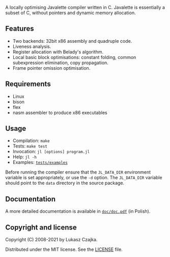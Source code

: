A locally optimising Javalette compiler written in C. Javalette is
essentially a subset of C, without pointers and dynamic memory
allocation.

Features
--------
* Two backends: 32bit x86 assembly and quadruple code.
* Liveness analysis.
* Register allocation with Belady's algorithm.
* Local basic block optimisations: constant folding, common
  subexpression elimination, copy propagation.
* Frame pointer omission optimisation.

Requirements
------------
* Linux
* bison
* flex
* nasm assembler to produce x86 executables

Usage
-----
* Compilation: `make`
* Tests: `make test`
* Invocation: `jl [options] program.jl`
* Help: `jl -h`
* Examples: [`tests/examples`](tests/examples)

Before running the compiler ensure that the `JL_DATA_DIR` environment
variable is set appropriately, or use the `-d` option. The
`JL_DATA_DIR` variable should point to the `data` directory in the
source package.

Documentation
-------------

A more detailed documentation is available in [`doc/doc.pdf`](doc/doc.pdf) (in Polish).

Copyright and license
---------------------

Copyright (C) 2008-2021 by Lukasz Czajka.

Distributed under the MIT license. See the [LICENSE](LICENSE) file.
